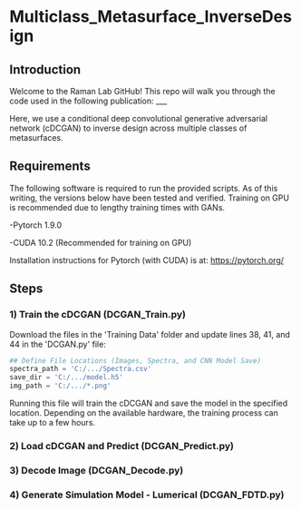 # Multiclass_Metasurface_InverseDesign


## Introduction
Welcome to the Raman Lab GitHub! This repo will walk you through the code used in the following publication: ___

Here, we use a conditional deep convolutional generative adversarial network (cDCGAN) to inverse design across multiple classes of metasurfaces.

## Requirements
The following software is required to run the provided scripts. As of this writing, the versions below have been tested and verified. Training on GPU is recommended due to lengthy training times with GANs. 

-Pytorch 1.9.0

-CUDA 10.2 (Recommended for training on GPU)

Installation instructions for Pytorch (with CUDA) is at: https://pytorch.org/

## Steps
### 1) Train the cDCGAN (DCGAN_Train.py)
Download the files in the 'Training Data' folder and update lines 38, 41, and 44 in the 'DCGAN.py' file:
```python
## Define File Locations (Images, Spectra, and CNN Model Save)
spectra_path = 'C:/.../Spectra.csv'
save_dir = 'C:/.../model.h5'
img_path = 'C:/.../*.png'
```
Running this file will train the cDCGAN and save the model in the specified location. Depending on the available hardware, the training process can take up to a few hours.

### 2) Load cDCGAN and Predict (DCGAN_Predict.py)

### 3) Decode Image (DCGAN_Decode.py)

### 4) Generate Simulation Model - Lumerical (DCGAN_FDTD.py)

